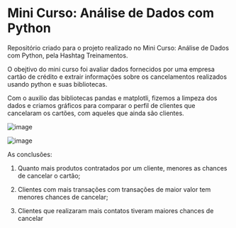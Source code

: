 # Mini Curso: Análise de Dados com Python
Repositório criado para o projeto realizado no Mini Curso: Análise de Dados com Python, pela Hashtag Treinamentos. 

O obejtivo do mini curso foi avaliar dados fornecidos por uma empresa cartão de crédito e extrair informações sobre os cancelamentos realizados usando python e suas bibliotecas.

Com o auxilio das bibliotecas pandas e matplotli, fizemos a limpeza dos dados e criamos gráficos para comparar o perfil de clientes que cancelaram os cartões, com aqueles que ainda são clientes.

![image](https://user-images.githubusercontent.com/86981990/192804800-2c63b768-e852-479f-9a50-e432e74201d6.png)

![image](https://user-images.githubusercontent.com/86981990/192898662-b4f88e2a-776e-4b15-a447-c80f7a66d0b6.png)



As conclusões:

1) Quanto mais produtos contratados por um cliente, menores as chances de cancelar o cartão;

2) Clientes com mais transações com transações de maior valor tem menores chances de cancelar;

3) Clientes que realizaram mais contatos tiveram maiores chances de cancelar
